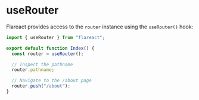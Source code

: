 # useRouter

Flareact provides access to the `router` instance using the `useRouter()` hook:

```js
import { useRouter } from "flareact";

export default function Index() {
  const router = useRouter();

  // Inspect the pathname
  router.pathname;

  // Navigate to the /about page
  router.push("/about");
}
```
